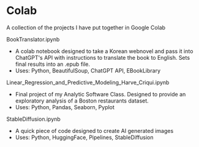 # Colab
A collection of the projects I have put together in Google Colab

BookTranslator.ipynb
  - A colab notebook designed to take a Korean webnovel and pass it into ChatGPT's API with instructions to translate the book to English. Sets final results into an .epub file.
  - Uses: Python, BeautifulSoup, ChatGPT API, EBookLibrary

Linear_Regression_and_Predictive_Modeling_Harve_Criqui.ipynb
  - Final project of my Analytic Software Class. Designed to provide an exploratory analysis of a Boston restaurants dataset.
  - Uses: Python, Pandas, Seaborn, Pyplot
    
StableDiffusion.ipynb
  - A quick piece of code designed to create AI generated images
  - Uses: Python, HuggingFace, Pipelines, StableDiffusion
